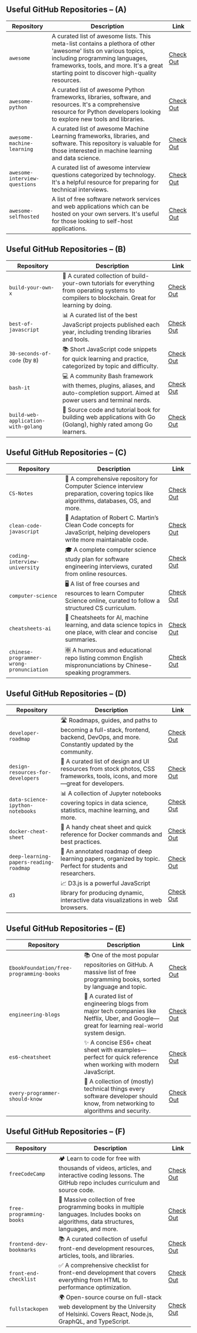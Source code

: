 ## Useful GitHub Repositories – (A)

| **Repository** | **Description** | **Link** |
|----------------|-----------------|----------|
| `awesome` | A curated list of awesome lists. This meta-list contains a plethora of other 'awesome' lists on various topics, including programming languages, frameworks, tools, and more. It's a great starting point to discover high-quality resources. | [Check Out](https://github.com/sindresorhus/awesome) |
| `awesome-python` | A curated list of awesome Python frameworks, libraries, software, and resources. It's a comprehensive resource for Python developers looking to explore new tools and libraries. | [Check Out](https://github.com/vinta/awesome-python) |
| `awesome-machine-learning` | A curated list of awesome Machine Learning frameworks, libraries, and software. This repository is valuable for those interested in machine learning and data science. | [Check Out](https://github.com/josephmisiti/awesome-machine-learning) |
| `awesome-interview-questions` | A curated list of awesome interview questions categorized by technology. It's a helpful resource for preparing for technical interviews. | [Check Out](https://github.com/DopplerHQ/awesome-interview-questions) |
| `awesome-selfhosted` | A list of free software network services and web applications which can be hosted on your own servers. It's useful for those looking to self-host applications. | [Check Out](https://github.com/awesome-selfhosted/awesome-selfhosted) |

## Useful GitHub Repositories – (B)

| **Repository** | **Description** | **Link** |
|----------------|-----------------|----------|
| `build-your-own-x` | 🧠 A curated collection of build-your-own tutorials for everything from operating systems to compilers to blockchain. Great for learning by doing. | [Check Out](https://github.com/codecrafters-io/build-your-own-x) |
| `best-of-javascript` | 📊 A curated list of the best JavaScript projects published each year, including trending libraries and tools. | [Check Out](https://github.com/michaelrambeau/bestofjs) |
| `30-seconds-of-code` (by `B`) | 📚 Short JavaScript code snippets for quick learning and practice, categorized by topic and difficulty. | [Check Out](https://github.com/30-seconds/30-seconds-of-code) |
| `bash-it` | 💻 A community Bash framework with themes, plugins, aliases, and auto-completion support. Aimed at power users and terminal nerds. | [Check Out](https://github.com/Bash-it/bash-it) |
| `build-web-application-with-golang` | 📘 Source code and tutorial book for building web applications with Go (Golang), highly rated among Go learners. | [Check Out](https://github.com/astaxie/build-web-application-with-golang) |

## Useful GitHub Repositories – (C)

| **Repository** | **Description** | **Link** |
|----------------|-----------------|----------|
| `CS-Notes` | 📘 A comprehensive repository for Computer Science interview preparation, covering topics like algorithms, databases, OS, and more. | [Check Out](https://github.com/CyC2018/CS-Notes) |
| `clean-code-javascript` | 🧼 Adaptation of Robert C. Martin’s Clean Code concepts for JavaScript, helping developers write more maintainable code. | [Check Out](https://github.com/ryanmcdermott/clean-code-javascript) |
| `coding-interview-university` | 🎓 A complete computer science study plan for software engineering interviews, curated from online resources. | [Check Out](https://github.com/jwasham/coding-interview-university) |
| `computer-science` | 🖥️ A list of free courses and resources to learn Computer Science online, curated to follow a structured CS curriculum. | [Check Out](https://github.com/ossu/computer-science) |
| `cheatsheets-ai` | 🤖 Cheatsheets for AI, machine learning, and data science topics in one place, with clear and concise summaries. | [Check Out](https://github.com/dair-ai/cheatsheets-ai) |
| `chinese-programmer-wrong-pronunciation` | 🈸 A humorous and educational repo listing common English mispronunciations by Chinese-speaking programmers. | [Check Out](https://github.com/shimohq/chinese-programmer-wrong-pronunciation) |

## Useful GitHub Repositories – (D)

| **Repository** | **Description** | **Link** |
|----------------|-----------------|----------|
| `developer-roadmap` | 🛣️ Roadmaps, guides, and paths to becoming a full-stack, frontend, backend, DevOps, and more. Constantly updated by the community. | [Check Out](https://github.com/kamranahmedse/developer-roadmap) |
| `design-resources-for-developers` | 🎨 A curated list of design and UI resources from stock photos, CSS frameworks, tools, icons, and more—great for developers. | [Check Out](https://github.com/bradtraversy/design-resources-for-developers) |
| `data-science-ipython-notebooks` | 📊 A collection of Jupyter notebooks covering topics in data science, statistics, machine learning, and more. | [Check Out](https://github.com/donnemartin/data-science-ipython-notebooks) |
| `docker-cheat-sheet` | 🐳 A handy cheat sheet and quick reference for Docker commands and best practices. | [Check Out](https://github.com/wsargent/docker-cheat-sheet) |
| `deep-learning-papers-reading-roadmap` | 🧠 An annotated roadmap of deep learning papers, organized by topic. Perfect for students and researchers. | [Check Out](https://github.com/floodsung/Deep-Learning-Papers-Reading-Roadmap) |
| `d3` | 📈 D3.js is a powerful JavaScript library for producing dynamic, interactive data visualizations in web browsers. | [Check Out](https://github.com/d3/d3) |

## Useful GitHub Repositories – (E)

| **Repository** | **Description** | **Link** |
|----------------|-----------------|----------|
| `EbookFoundation/free-programming-books` | 📚 One of the most popular repositories on GitHub. A massive list of free programming books, sorted by language and topic. | [Check Out](https://github.com/EbookFoundation/free-programming-books) |
| `engineering-blogs` | 🧠 A curated list of engineering blogs from major tech companies like Netflix, Uber, and Google—great for learning real-world system design. | [Check Out](https://github.com/kilimchoi/engineering-blogs) |
| `es6-cheatsheet` | ✨ A concise ES6+ cheat sheet with examples—perfect for quick reference when working with modern JavaScript. | [Check Out](https://github.com/DrkSephy/es6-cheatsheet) |
| `every-programmer-should-know` | 🧰 A collection of (mostly) technical things every software developer should know, from networking to algorithms and security. | [Check Out](https://github.com/mtdvio/every-programmer-should-know) |

## Useful GitHub Repositories – (F)

| **Repository** | **Description** | **Link** |
|----------------|-----------------|----------|
| `freeCodeCamp` | 🏕️ Learn to code for free with thousands of videos, articles, and interactive coding lessons. The GitHub repo includes curriculum and source code. | [Check Out](https://github.com/freeCodeCamp/freeCodeCamp) |
| `free-programming-books` | 📘 Massive collection of free programming books in multiple languages. Includes books on algorithms, data structures, languages, and more. | [Check Out](https://github.com/EbookFoundation/free-programming-books) |
| `frontend-dev-bookmarks` | 📚 A curated collection of useful front-end development resources, articles, tools, and libraries. | [Check Out](https://github.com/dypsilon/frontend-dev-bookmarks) |
| `front-end-checklist` | ✅ A comprehensive checklist for front-end development that covers everything from HTML to performance optimization. | [Check Out](https://github.com/thedaviddias/Front-End-Checklist) |
| `fullstackopen` | 🌍 Open-source course on full-stack web development by the University of Helsinki. Covers React, Node.js, GraphQL, and TypeScript. | [Check Out](https://github.com/fullstack-hy2020/fullstack-hy2020.github.io) |

